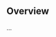 <!-- Note: Please must use one of our issue templates to file an issue! 🛑 -->
<!-- 👉 https://github.com/bingo-examples/create-example/issues/new/choose 👈 -->
<!-- **Issues that should have been filed with a template will be closed without action, and we will ask you to use a template.** -->

<!-- This blank issue template is only for issues that don't fit any of the templates. -->

## Overview

...
